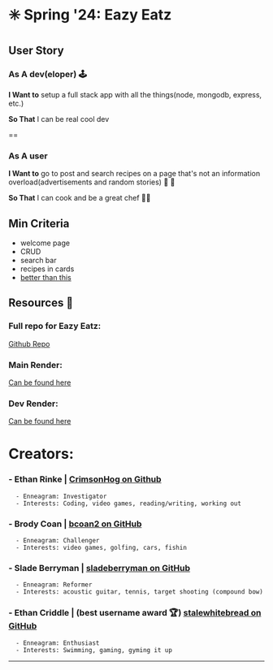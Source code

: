 # ✳️ Spring '24: Eazy Eatz

## User Story
### As A dev(eloper) 🕹️

 **I Want to** setup a full stack app with all the things(node, mongodb, express, etc.) 

 **So That** I can be real cool dev

==

### As A user
 **I Want to** go to post and search recipes on a page that's not an information overload(advertisements and random stories) 🍗 🍗

 **So That** I can cook and be a great chef 👨‍🍳


## Min Criteria
* welcome page
* CRUD
* search bar
* recipes in cards
* [better than this](https://www.foodiecrush.com/blue-cheese-wedge-salad-recipe/)


## Resources 📑

### Full repo for Eazy Eatz:
[Github Repo](https://github.com/CrimsonHog/Sprint-Biggie/tree/main)

### Main Render: 
[Can be found here](https://eazyeatz.onrender.com/)

### Dev Render: 
[Can be found here](https://development-eazyeatz.onrender.com/)


# Creators:

### - Ethan Rinke | [CrimsonHog on Github](https://github.com/CrimsonHog)
      - Enneagram: Investigator
      - Interests: Coding, video games, reading/writing, working out

      
### - Brody Coan | [bcoan2 on GitHub](https://github.com/bcoan2)
      - Enneagram: Challenger
      - Interests: video games, golfing, cars, fishin

      
### - Slade Berryman | [sladeberryman on GitHub](https://github.com/sladeberryman)
      - Enneagram: Reformer
      - Interests: acoustic guitar, tennis, target shooting (compound bow)

      
### - Ethan Criddle | (best username award 🏆) [stalewhitebread on GitHub](https://github.com/stalewhitebread)
      - Enneagram: Enthusiast
      - Interests: Swimming, gaming, gyming it up

----------------------------------------------------------------------------------------------------
